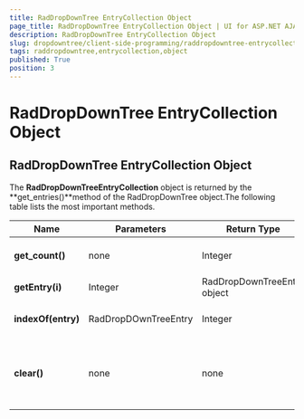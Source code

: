 ```yaml
---
title: RadDropDownTree EntryCollection Object
page_title: RadDropDownTree EntryCollection Object | UI for ASP.NET AJAX Documentation
description: RadDropDownTree EntryCollection Object
slug: dropdowntree/client-side-programming/raddropdowntree-entrycollection-object
tags: raddropdowntree,entrycollection,object
published: True
position: 3
---
```


# RadDropDownTree EntryCollection Object



## RadDropDownTree EntryCollection Object

The **RadDropDownTreeEntryCollection** object is returned by the **get_entries()**method of the RadDropDownTree object.The following table lists the most important methods.


| Name | Parameters | Return Type | Description |
| ------ | ------ | ------ | ------ |
| **get_count()** |none|Integer|Returns the length of the collection|
| **getEntry(i)** |Integer|RadDropDownTreeEntry object|Returns the entry object|
| **indexOf(entry)** |RadDropDOwnTreeEntry|Integer|Returns the index of the entry|
| **clear()** |none|none|Clears the entry area if there is/are any entry/entries added.|
